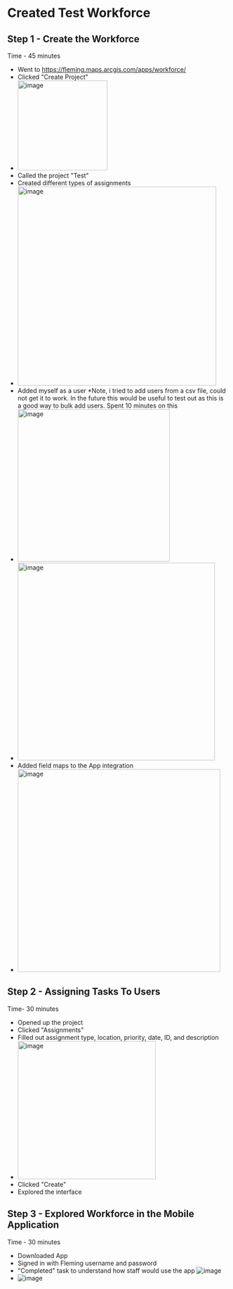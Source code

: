 # Created Test Workforce
## Step 1 - Create the Workforce
Time - 45 minutes
- Went to https://fleming.maps.arcgis.com/apps/workforce/
- Clicked "Create Project"
- <img width="204" alt="image" src="https://github.com/MayaIvimey/logs/assets/146374490/25fca530-54df-463b-a21e-d3d178cb2480">
- Called the project "Test"
- Created different types of assignments
- <img width="452" alt="image" src="https://github.com/MayaIvimey/logs/assets/146374490/b61778d2-d08d-4bb5-867e-c24d9f70b285">
- Added myself as a user *Note, i tried to add users from a csv file, could not get it to work. In the future this would be useful to test out as this is a good way to bulk add users. Spent 10 minutes on this
- <img width="346" alt="image" src="https://github.com/MayaIvimey/logs/assets/146374490/678c3195-7c91-48d9-9ae6-edd5b3c01839">
- <img width="449" alt="image" src="https://github.com/MayaIvimey/logs/assets/146374490/ae005d81-de9e-4cfb-8b81-8fc7cc041a32">
- Added field maps to the App integration
- <img width="461" alt="image" src="https://github.com/MayaIvimey/logs/assets/146374490/cab86ecd-4d36-4d07-8432-d7a4110388e6">

## Step 2 - Assigning Tasks To Users
Time- 30 minutes
- Opened up the project
- Clicked "Assignments"
- Filled out assignment type, location, priority, date, ID, and description
- <img width="314" alt="image" src="https://github.com/MayaIvimey/logs/assets/146374490/49bb1061-108c-4729-a422-70da80f37311">
- Clicked "Create"
- Explored the interface

## Step 3 - Explored Workforce in the Mobile Application
Time - 30 minutes
- Downloaded App
- Signed in with Fleming username and password
- "Completed" task to understand how staff would use the app
![image](https://github.com/MayaIvimey/logs/assets/146374490/6c95e9b8-6e80-4cef-8c3b-434600da6e60)
- ![image](https://github.com/MayaIvimey/logs/assets/146374490/5735fcc6-da27-4b47-b475-509aa59c81e9)




